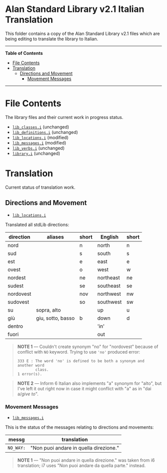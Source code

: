 # Alan Standard Library v2.1 Italian Translation

This folder contains a copy of the Alan Standard Library v2.1 files which are being editing to translate the library to Italian.


-----

**Table of Contents**

<!-- MarkdownTOC autolink="true" bracket="round" autoanchor="false" lowercase="only_ascii" uri_encoding="true" levels="1,2,3" -->

- [File Contents](#file-contents)
- [Translation](#translation)
    - [Directions and Movement](#directions-and-movement)
        - [Movement Messages](#movement-messages)

<!-- /MarkdownTOC -->

-----


# File Contents

The library files and their current work in progress status.

- [`lib_classes.i`](./lib_classes.i) (unchanged)
- [`lib_definitions.i`](./lib_definitions.i) (unchanged)
- [`lib_locations.i`](./lib_locations.i) (modified)
- [`lib_messages.i`](./lib_messages.i) (modified)
- [`lib_verbs.i`](./lib_verbs.i) (unchanged)
- [`library.i`](./library.i) (unchanged)

# Translation

Current status of translation work.

## Directions and Movement

- [`lib_locations.i`](./lib_locations.i)

Translated all stdLib directions:

| direction |      aliases      | short |  English  | short |
|-----------|-------------------|-------|-----------|-------|
| nord      |                   | n     | north     | n     |
| sud       |                   | s     | south     | s     |
| est       |                   | e     | east      | e     |
| ovest     |                   | o     | west      | w     |
| nordest   |                   | ne    | northeast | ne    |
| sudest    |                   | se    | southeast | se    |
| nordovest |                   | nov   | northwest | nw    |
| sudovest  |                   | so    | southwest | sw    |
| su        | sopra, alto       |       | up        | u     |
| giù       | giu, sotto, basso | b     | down      | d     |
| dentro    |                   |       | 'in'      |       |
| fuori     |                   |       | out       |       |

> __NOTE 1__ — Couldn't create synonym "no" for "nordovest" because of conflict with `NO` keyword. Trying to use `'no'` produced error:
> 
> ```
> 333 E : The word 'no' is defined to be both a synonym and another word
>         class.
> 1 error(s).
> ```

<!-- separator -->

> __NOTE 2__ — Inform 6 Italian also implements "a" synonym for "alto", but I've left it out right now in case it might conflict with "a" as in "dai a/_give to_".

### Movement Messages

- [`lib_messages.i`](./lib_messages.i)

This is the status of the messages relating to directions and movements:

|   messg   |              translation               |
|-----------|----------------------------------------|
| `NO_WAY:` | "Non puoi andare in quella direzione." |

> __NOTE 1__ — "Non puoi andare in quella direzione." was taken from i6 translation; i7 uses "Non puoi andare da quella parte." instead.